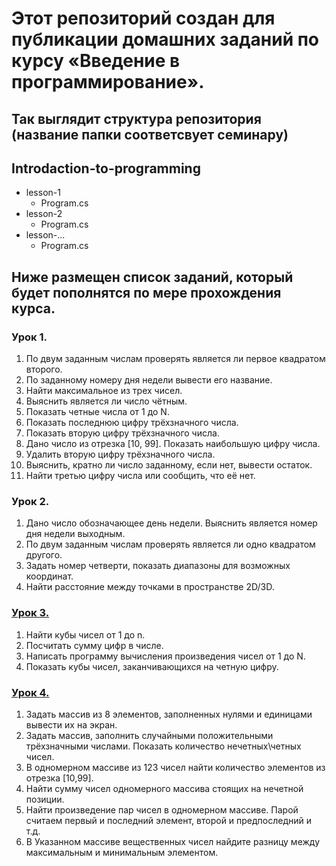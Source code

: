 # Этот репозиторий создан для публикации домашних заданий по курсу «Введение в программирование».

## Так выглядит структура репозитория (название папки соответсвует семинару)

## Introdaction-to-programming 
- lesson-1
	- Program.cs
- lesson-2
	- Program.cs
- lesson-...
	- Program.cs

## Ниже размещен список заданий, который будет пополнятся по мере прохождения курса.

### Урок 1.
1. По двум заданным числам проверять является ли первое квадратом второго.
2. По заданному номеру дня недели вывести его название.
3. Найти максимальное из трех чисел.
4. Выяснить является ли число чётным.
5. Показать четные числа от 1 до N.
6. Показать последнюю цифру трёхзначного числа.
7. Показать вторую цифру трёхзначного числа.
8. Дано число из отрезка [10, 99]. Показать наибольшую цифру числа.
9. Удалить вторую цифру трёхзначного числа.
10. Выяснить, кратно ли число заданному, если нет, вывести остаток.
11. Найти третью цифру числа или сообщить, что её нет.

### Урок 2.
1. Дано число обозначающее день недели. Выяснить является номер дня недели выходным.
2. По двум заданным числам проверять является ли одно квадратом другого.
3. Задать номер четверти, показать диапазоны для возможных координат.
4. Найти расстояние между точками в пространстве 2D/3D.

### [Урок 3.](https://github.com/a-norkov/Introduction-to-programming/tree/main/lesson-3)
1. Найти кубы чисел от 1 до n.
2. Посчитать сумму цифр в числе.
3. Написать программу вычисления произведения чисел от 1 до N.
4. Показать кубы чисел, заканчивающихся на четную цифру.

### [Урок 4.](https://github.com/a-norkov/)
1. Задать массив из 8 элементов, заполненных нулями и единицами вывести их на экран.
2. Задать массив, заполнить случайными положительными трёхзначными числами. Показать количество нечетных\четных чисел.
3. В одномерном массиве из 123 чисел найти количество элементов из отрезка [10,99].
4. Найти сумму чисел одномерного массива стоящих на нечетной позиции.
5. Найти произведение пар чисел в одномерном массиве. Парой считаем первый и последний элемент, второй и предпоследний и т.д.
6. В Указанном массиве вещественных чисел найдите разницу между максимальным и минимальным элементом.
